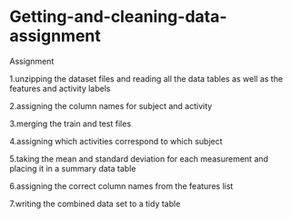 # Getting-and-cleaning-data-assignment
Assignment

1.unzipping the dataset files and reading all the data tables as well as the features and activity labels

2.assigning the column names for subject and activity

3.merging the train and test files

4.assigning which activities correspond to which subject

5.taking the mean and standard deviation for each measurement and placing it in a summary data table

6.assigning the correct column names from the features list

7.writing the combined data set to a tidy table
